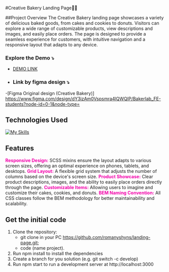 #Creative Bakery Landing Page🍪🎂


##Project Overview
The Creative Bakery landing page showcases a variety of delicious baked goods, from cakes and cookies to donuts. Visitors can explore a wide range of customizable products, view descriptions and images, and easily place orders. The page is designed to provide a seamless experience for customers, with intuitive navigation and a responsive layout that adapts to any device.
### Explore the Demo ⤵️
- [DEMO LINK](https://rdudchar.github.io/Bakery-landing/)

- ### Link by figma design ⤵️
-[Figma Original design (Creative Bakery)] https://www.figma.com/design/dY3izAm0Vspsmra4lQWQIP/Bakerlab_FE-students?node-id=0-1&node-type=

## <h2>Technologies Used</h2>
[![My Skills](https://skillicons.dev/icons?i=html,css,scss,figma)](https://skillicons.dev)

## <h2>Features</h2>
<b style="color:#f300aa;">Responsive Design:</b> SCSS mixins ensure the layout adapts to various screen sizes, offering an optimal experience on phones, tablets, and desktops.
<b style="color:#f300aa;">Grid Layout:</b> A flexible grid system that adjusts the number of columns based on the device's screen size.
<b style="color:#f300aa;">Product Showcase:</b> Clear product descriptions, images, and the ability to easily place orders directly through the page.
<b style="color:#f300aa;">Customizable Items:</b> Allowing users to imagine and customize their cakes, cookies, and donuts.
<b style="color:#f300aa;">BEM Naming Convention:</b> All CSS classes follow the BEM methodology for better maintainability and scalability.

## <h2>Get the initial code</h2>
1. Clone the repository:
   - git clone in your PC https://github.com/romanyshyns/landing-page.git;
   - code (name project).
2. Run npm install to install the dependencies
3. Create a branch for you solution (e.g. git switch -c develop)
4. Run npm start to run a development server at http://localhost:3000
